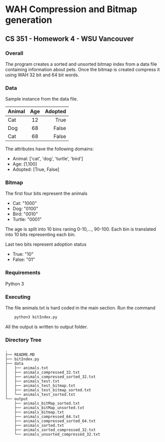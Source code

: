 # WAH Compression and Bitmap generation 
## CS 351 - Homework 4 - WSU Vancouver

### Overall
The program creates a sorted and unsorted bitmap index from a data file containing information about pets. Once the bitmap is created compress it using WAH 32 bit and 64 bit words. 

### Data 
Sample instance from the data file.

| Animal      | Age         | Adopted       |
| :---        |    :----:   |          ---: |
| Cat         | 12          | True          |
| Dog         | 68          | False         |
| Cat         | 68          | False         |

The attributes have the following domains:
- Animal: ['cat', 'dog', 'turtle', 'bird']
- Age: [1,100]
- Adopted: [True, False]

### Bitmap
The first four bits represent the animals

- Cat: "1000"
- Dog: "0100"
- Bird: "0010"
- Turtle: "0001"

The age is split into 10 bins raning 0-10,..., 90-100. Each bin is translated into 10 bits representing each bin.

Last two bits represent adoption status
- True: "10"
- False: "01"

### Requirements
Python 3

###  Executing
The file animals.txt is hard coded in the main section. 
Run the command
```sh
    python3 bitIndex.py
```
All the output is written to output folder. 

### Directory Tree
```
.
├── README.MD
├── bitIndex.py
├── data
│   ├── animals.txt
│   ├── animals_compressed_32.txt
│   ├── animals_compressed_sorted_32.txt
│   ├── animals_test.txt
│   ├── animals_test_bitmap.txt
│   ├── animals_test_bitmap_sorted.txt
│   └── animals_test_sorted.txt
└── output
    ├── animals_bitMap_sorted.txt
    ├── animals_bitMap_unsorted.txt
    ├── animals_bitmap.txt
    ├── animals_compressed_64.txt
    ├── animals_compressed_sorted_64.txt
    ├── animals_sorted.txt
    ├── animals_sorted_compressed_32.txt
    └── animals_unsorted_compressed_32.txt
```